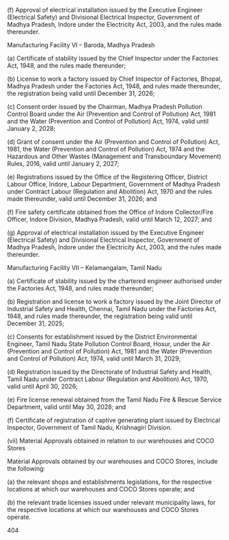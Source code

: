 (f) Approval of electrical installation issued by the Executive Engineer (Electrical Safety) and Divisional Electrical Inspector, Government of Madhya Pradesh, Indore under the Electricity Act, 2003, and the rules made thereunder.

Manufacturing Facility VI – Baroda, Madhya Pradesh

(a) Certificate of stability issued by the Chief Inspector under the Factories Act, 1948, and the rules made thereunder;

(b) License to work a factory issued by Chief Inspector of Factories, Bhopal, Madhya Pradesh under the Factories Act, 1948, and rules made thereunder, the registration being valid until December 31, 2026;

(c) Consent order issued by the Chairman, Madhya Pradesh Pollution Control Board under the Air (Prevention and Control of Pollution) Act, 1981 and the Water (Prevention and Control of Pollution) Act, 1974, valid until January 2, 2028;

(d) Grant of consent under the Air (Prevention and Control of Pollution) Act, 1981, the Water (Prevention and Control of Pollution) Act, 1974 and the Hazardous and Other Wastes (Management and Transboundary Movement) Rules, 2016, valid until January 2, 2027;

(e) Registrations issued by the Office of the Registering Officer, District Labour Office, Indore, Labour Department, Government of Madhya Pradesh under Contract Labour (Regulation and Abolition) Act, 1970 and the rules made thereunder, valid until December 31, 2026; and

(f) Fire safety certificate obtained from the Office of Indore Collector/Fire Officer, Indore Division, Madhya Pradesh, valid until March 12, 2027; and

(g) Approval of electrical installation issued by the Executive Engineer (Electrical Safety) and Divisional Electrical Inspector, Government of Madhya Pradesh, Indore under the Electricity Act, 2003, and the rules made thereunder.

Manufacturing Facility VII – Kelamangalam, Tamil Nadu

(a) Certificate of stability issued by the chartered engineer authorised under the Factories Act, 1948, and rules made thereunder;

(b) Registration and license to work a factory issued by the Joint Director of Industrial Safety and Health, Chennai, Tamil Nadu under the Factories Act, 1948, and rules made thereunder, the registration being valid until December 31, 2025;

(c) Consents for establishment issued by the District Environmental Engineer, Tamil Nadu State Pollution Control Board, Hosur, under the Air (Prevention and Control of Pollution) Act, 1981 and the Water (Prevention and Control of Pollution) Act, 1974, valid until March 31, 2029;

(d) Registration issued by the Directorate of Industrial Safety and Health, Tamil Nadu under Contract Labour (Regulation and Abolition) Act, 1970, valid until April 30, 2026;

(e) Fire license renewal obtained from the Tamil Nadu Fire & Rescue Service Department, valid until May 30, 2028; and

(f) Certificate of registration of captive generating plant issued by Electrical Inspector, Government of Tamil Nadu, Krishnagiri Division.

(vii) Material Approvals obtained in relation to our warehouses and COCO Stores

Material Approvals obtained by our warehouses and COCO Stores, include the following:

(a) the relevant shops and establishments legislations, for the respective locations at which our warehouses and COCO Stores operate; and

(b) the relevant trade licenses issued under relevant municipality laws, for the respective locations at which our warehouses and COCO Stores operate.

404